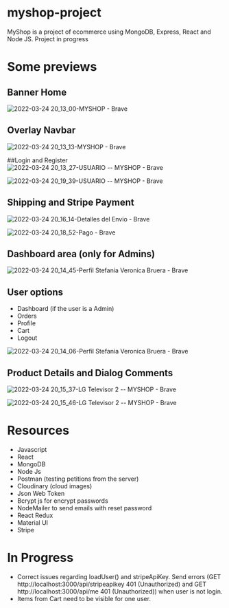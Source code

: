 # myshop-project
MyShop is a project of ecommerce using MongoDB, Express, React and Node JS. Project in progress

# Some previews

## Banner Home
![2022-03-24 20_13_00-MYSHOP - Brave](https://user-images.githubusercontent.com/64149462/160124856-91dfb6df-ab6b-4ba8-99e6-701da75a5d40.jpg)

## Overlay Navbar
![2022-03-24 20_13_13-MYSHOP - Brave](https://user-images.githubusercontent.com/64149462/160125153-893ad0e4-14bb-4b60-8401-677eef00fbf9.jpg)

##Login and Register
![2022-03-24 20_13_27-USUARIO -- MYSHOP - Brave](https://user-images.githubusercontent.com/64149462/160125155-7d42a5cc-d576-4fb2-924e-98de5a374fba.jpg)

![2022-03-24 20_19_39-USUARIO -- MYSHOP - Brave](https://user-images.githubusercontent.com/64149462/160125175-919a753c-bb2e-4fa4-b047-3380e9dddf68.jpg)

## Shipping and Stripe Payment
![2022-03-24 20_16_14-Detalles del Envio - Brave](https://user-images.githubusercontent.com/64149462/160125170-d3cf5601-4f5e-4da6-af01-7930980f3bd7.jpg)

![2022-03-24 20_18_52-Pago - Brave](https://user-images.githubusercontent.com/64149462/160125173-3f506a18-e495-4c16-a359-0ac0e055f318.jpg)

## Dashboard area (only for Admins)
![2022-03-24 20_14_45-Perfil Stefania Veronica Bruera - Brave](https://user-images.githubusercontent.com/64149462/160125160-ed32c183-71c2-471e-b78c-82887e5ac33f.jpg)

## User options 
- Dashboard (if the user is a Admin)
- Orders
- Profile
- Cart
- Logout

![2022-03-24 20_14_06-Perfil Stefania Veronica Bruera - Brave](https://user-images.githubusercontent.com/64149462/160125157-7e4f4d48-dba0-4b2a-aa51-f4c127f4a8f5.jpg)

## Product Details and Dialog Comments

![2022-03-24 20_15_37-LG Televisor 2 -- MYSHOP - Brave](https://user-images.githubusercontent.com/64149462/160125165-2db87171-495f-4266-9a13-3e894b74caa0.jpg)

![2022-03-24 20_15_46-LG Televisor 2 -- MYSHOP - Brave](https://user-images.githubusercontent.com/64149462/160125167-135e47cb-1b6c-414f-bb13-949d42895be7.jpg)

# Resources
- Javascript
- React
- MongoDB
- Node Js
- Postman (testing petitions from the server)
- Cloudinary (cloud images)
- Json Web Token
- Bcrypt js for encrypt passwords
- NodeMailer to send emails with reset password
- React Redux
- Material UI
- Stripe

# In Progress
- Correct issues regarding loadUser() and stripeApiKey. Send errors (GET http://localhost:3000/api/stripeapikey 401 (Unauthorized) and 
  GET http://localhost:3000/api/me 401 (Unauthorized)) when user is not login.
- Items from Cart need to be visible for one user. 

